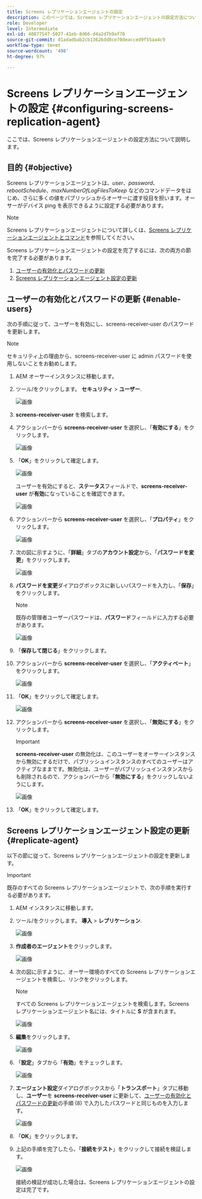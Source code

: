 ```yaml
---
title: Screens レプリケーションエージェントの設定
description: このページでは、Screens レプリケーションエージェントの設定方法について説明します。
role: Developer
level: Intermediate
exl-id: 40877547-5027-41eb-8d66-d4a2d7b9af70
source-git-commit: d1adadbab2cb13626dd8ce70deacced9f55aa4c9
workflow-type: tm+mt
source-wordcount: '498'
ht-degree: 97%

---
```


# Screens レプリケーションエージェントの設定 {#configuring-screens-replication-agent}

ここでは、Screens レプリケーションエージェントの設定方法について説明します。

## 目的 {#objective}

Screens レプリケーションエージェントは、*user*、*password*、*rebootSchedule*、*maxNumberOfLogFilesToKeep* などのコマンドデータをはじめ、さらに多くの値をパブリッシュからオーサーに渡す役目を担います。オーサーがデバイス ping を表示できるように設定する必要があります。

>[!NOTE]
>Screens レプリケーションエージェントについて詳しくは、[Screens レプリケーションエージェントとコマンド](https://experienceleague.adobe.com/docs/experience-manager-screens/user-guide/administering/author-publish/author-publish-architecture-overview.html?lang=ja#screens-replication-agents-and-commands)を参照してください。

Screens レプリケーションエージェントの設定を完了するには、次の両方の節を完了する必要があります。

1. [ユーザーの有効化とパスワードの更新](#enable-users)
1. [Screens レプリケーションエージェント設定の更新](#replicate-agent)

## ユーザーの有効化とパスワードの更新 {#enable-users}

次の手順に従って、ユーザーを有効にし、screens-receiver-user のパスワードを更新します。

>[!NOTE]
>セキュリティ上の理由から、screens-receiver-user に admin パスワードを使用しないことをお勧めします。

1. AEM オーサーインスタンスに移動します。

1. ツール/をクリックします。 **セキュリティ** > **ユーザー**.

   ![画像](/help/user-guide/assets/screens-replication/screens-replication1.png)

1. **screens-receiver-user** を検索します。

1. アクションバーから **screens-receiver-user** を選択し、「**有効にする**」をクリックします。

   ![画像](/help/user-guide/assets/screens-replication/screens-replication2.png)

1. 「**OK**」をクリックして確定します。

   ![画像](/help/user-guide/assets/screens-replication/screens-replication3.png)

   ユーザーを有効にすると、**ステータス**&#x200B;フィールドで、**screens-receiver-user** が&#x200B;**有効**&#x200B;になっていることを確認できます。

   ![画像](/help/user-guide/assets/screens-replication/screens-replication4.png)

1. アクションバーから **screens-receiver-user** を選択し、「**プロパティ**」をクリックします。

   ![画像](/help/user-guide/assets/screens-replication/screens-replication5.png)

1. 次の図に示すように、「**詳細**」タブの&#x200B;**アカウント設定**&#x200B;から、「**パスワードを変更**」をクリックします。

   ![画像](/help/user-guide/assets/screens-replication/screens-replication6.png)

1. **パスワードを変更**&#x200B;ダイアログボックスに新しいパスワードを入力し、「**保存**」をクリックします。

   >[!NOTE]
   >既存の管理者ユーザーパスワードは、**パスワード**&#x200B;フィールドに入力する必要があります。

   ![画像](/help/user-guide/assets/screens-replication/screens-replication7.png)

1. 「**保存して閉じる**」をクリックします。

1. アクションバーから **screens-receiver-user** を選択し、「**アクティベート**」をクリックします。

   ![画像](/help/user-guide/assets/screens-replication/screens-replication8.png)

1. 「**OK**」をクリックして確定します。

   ![画像](/help/user-guide/assets/screens-replication/screens-replication9.png)

1. アクションバーから **screens-receiver-user** を選択し、「**無効にする**」をクリックします。

   >[!IMPORTANT]
   > **screens-receiver-user** の無効化は、このユーザーをオーサーインスタンスから無効にするだけで、パブリッシュインスタンスのすべてのユーザーはアクティブなままです。無効化は、ユーザーがパブリッシュインスタンスからも削除されるので、アクションバーから「**無効にする**」をクリックしないようにします。

   ![画像](/help/user-guide/assets/screens-replication/screens-replication10.png)

1. 「**OK**」をクリックして確定します。

## Screens レプリケーションエージェント設定の更新 {#replicate-agent}

以下の節に従って、Screens レプリケーションエージェントの設定を更新します。

>[!IMPORTANT]
>既存のすべての Screens レプリケーションエージェントで、次の手順を実行する必要があります。

1. AEM インスタンスに移動します。

1. ツール/をクリックします。 **導入** > **レプリケーション**.

   ![画像](/help/user-guide/assets/screens-replication/screens-replication1a.png)

1. **作成者のエージェント**&#x200B;をクリックします。

   ![画像](/help/user-guide/assets/screens-replication/screens-replication1b.png)

1. 次の図に示すように、オーサー環境のすべての Screens レプリケーションエージェントを検索し、リンクをクリックします。

   >[!NOTE]
   >すべての Screens レプリケーションエージェントを検索します。Screens レプリケーションエージェント名には、タイトルに **S** が含まれます。

   ![画像](/help/user-guide/assets/screens-replication/screens-replication1c.png)

1. **編集**&#x200B;をクリックします。

   ![画像](/help/user-guide/assets/screens-replication/screens-replication1d.png)

1. 「**設定**」タブから「**有効**」をチェックします。

   ![画像](/help/user-guide/assets/screens-replication/screens-replication1e.png)

1. **エージェント設定**&#x200B;ダイアログボックスから「**トランスポート**」タブに移動し、**ユーザー**&#x200B;を **screens-receiver-user** に更新して、[ユーザーの有効化とパスワードの更新](#enable-users)の手順 (8) で入力したパスワードと同じものを入力します。

   ![画像](/help/user-guide/assets/screens-replication/screens-replication1-f.png)

1. 「**OK**」をクリックします。

1. 上記の手順を完了したら、「**接続をテスト**」をクリックして接続を検証します。

   ![画像](/help/user-guide/assets/screens-replication/screens-replication1g.png)

   接続の検証が成功した場合は、Screens レプリケーションエージェントの設定は完了です。
